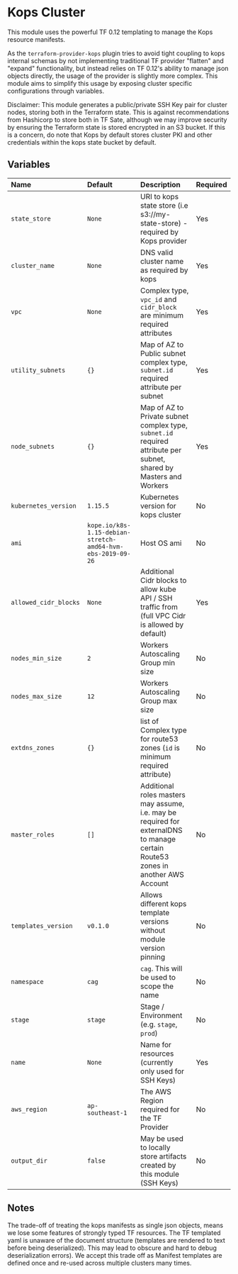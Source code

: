 # Kops Cluster

This module uses the powerful TF 0.12 templating to manage the Kops resource manifests.

As the `terraform-provider-kops` plugin tries to avoid tight coupling to kops internal schemas by not implementing traditional TF provider "flatten" and "expand" functionality, 
but instead relies on TF 0.12's ability to manage json objects directly, the usage of the provider is slightly more complex. This module aims to simplify this usage by exposing
cluster specific configurations through variables.

Disclaimer: This module generates a public/private SSH Key pair for cluster nodes, storing both in the Terraform state. This is against recommendations from Hashicorp to store both in TF Sate,
although we may improve security by ensuring the Terraform state is stored encrypted in an S3 bucket. If this is a concern, do note that Kops by default stores cluster PKI and other credentials 
within the kops state bucket by default.

## Variables

|           Name            |       Default        |                                  Description                                   |Required|
|:--------------------------|:---------------------|:-------------------------------------------------------------------------------|:-------|
|`state_store              `|`None                `|URI to kops state store (i.e s3://my-state-store) - required by Kops provider   |Yes     |
|`cluster_name             `|`None                `|DNS valid cluster name as required by kops                                      |Yes     |
|`vpc                      `|`None                `|Complex type, `vpc_id` and `cidr_block` are minimum required attributes         |Yes     |
|`utility_subnets          `|`{}                  `|Map of AZ to Public subnet complex type, `subnet.id` required attribute per subnet|Yes     |
|`node_subnets             `|`{}                  `|Map of AZ to Private subnet complex type, `subnet.id` required attribute per subnet, shared by Masters and Workers|Yes     |
|`kubernetes_version       `|`1.15.5              `|Kubernetes version for kops cluster                                             |No      |
|`ami                      `|`kope.io/k8s-1.15-debian-stretch-amd64-hvm-ebs-2019-09-26`|Host OS ami                                 |No      |
|`allowed_cidr_blocks      `|`None                `|Additional Cidr blocks to allow kube API / SSH traffic from (full VPC Cidr is allowed by default)|Yes      |
|`nodes_min_size           `|`2                   `|Workers Autoscaling Group min size                                              |No      |
|`nodes_max_size           `|`12                  `|Workers Autoscaling Group max size                                              |No      |
|`extdns_zones             `|`{}                  `|list of Complex type for route53 zones (`id` is minimum required attribute)     |No      |
|`master_roles             `|`[]                  `|Additional roles masters may assume, i.e. may be required for externalDNS to manage certain Route53 zones in another AWS Account|No      |
|`templates_version        `|`v0.1.0              `|Allows different kops template versions without module version pinning          |No      |
|`namespace                `|`cag                 `|`cag`. This will be used to scope the name                                      |No      |
|`stage                    `|`stage               `|Stage / Environment (e.g. `stage`, `prod`)                                      |No      |
|`name                     `|`None                `|Name for resources (currently only used for SSH Keys)                           |Yes     |
|`aws_region               `|`ap-southeast-1      `|The AWS Region required for the TF Provider                                     |No      |
|`output_dir               `|`false               `|May be used to locally store artifacts created by this module (SSH Keys)        |No      |

## Notes

The trade-off of treating the kops manifests as single json objects, means we lose some features of strongly typed TF resources. The TF templated yaml is unaware of 
the document structure (templates are rendered to text before being deserialized). This may lead to obscure and hard to debug deserialization errors). We accept 
this trade off as Manifest templates are defined once and re-used across multiple clusters many times.

